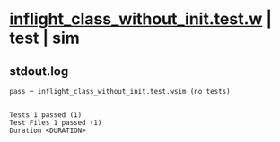 # [inflight_class_without_init.test.w](../../../../../examples/tests/valid/inflight_class_without_init.test.w) | test | sim

## stdout.log
```log
pass ─ inflight_class_without_init.test.wsim (no tests)
 
 
Tests 1 passed (1)
Test Files 1 passed (1)
Duration <DURATION>
```

